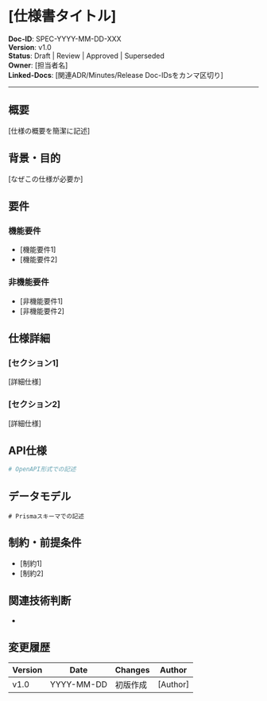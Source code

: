# [仕様書タイトル]

**Doc-ID**: SPEC-YYYY-MM-DD-XXX  
**Version**: v1.0  
**Status**: Draft | Review | Approved | Superseded  
**Owner**: [担当者名]  
**Linked-Docs**: [関連ADR/Minutes/Release Doc-IDsをカンマ区切り]  

---

## 概要
[仕様の概要を簡潔に記述]

## 背景・目的
[なぜこの仕様が必要か]

## 要件
### 機能要件
- [機能要件1]
- [機能要件2]

### 非機能要件
- [非機能要件1]
- [非機能要件2]

## 仕様詳細
### [セクション1]
[詳細仕様]

### [セクション2]
[詳細仕様]

## API仕様
```yaml
# OpenAPI形式での記述
```

## データモデル
```prisma
# Prismaスキーマでの記述
```

## 制約・前提条件
- [制約1]
- [制約2]

## 関連技術判断
- [ADR-YYYY-MM-DD-XXX]: [判断内容の要約]

## 変更履歴
| Version | Date | Changes | Author |
|---------|------|---------|--------|
| v1.0 | YYYY-MM-DD | 初版作成 | [Author] |